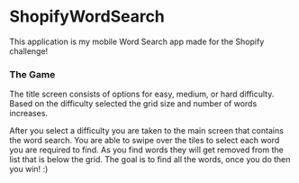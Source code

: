 # ShopifyWordSearch
This application is my mobile Word Search app made for the Shopify challenge!

### The Game
The title screen consists of options for easy, medium, or hard difficulty. Based on the difficulty selected the grid size and number of words increases.

After you select a difficulty you are taken to the main screen that contains the word search. You are able to swipe over the tiles to select each word you are required to find. As you find words they will get removed from the list that is below the grid. The goal is to find all the words, once you do then you win! :)
